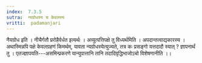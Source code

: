 ```yaml
---
index:  7.3.5
sutra:  न्यग्रोधस्य च केवलस्य
vritti:  padamanjari
---
```


नैयग्रोध इति । नीचैर्गतौ प्ररोहैर्वर्धत इत्यर्थः ।
अव्युत्पत्तिपक्षे तु विध्यर्थमिति । अपदान्तत्वाद्यकारस्य । अथास्मिन्नपि पक्षे केवलग्रहणं किमर्थम्, यावता न्यग्रोधस्येत्युज्यते, तत्र कः प्रसङ्गो यत्तदादौ स्यात् ? ज्ञापनार्थं तु । एतज्ज्ञापयति---असमिन्प्रकरणे यान्युपात्तानि तानि तदादिवृद्धिभाजोऽचो विशेषणानीति ।।
